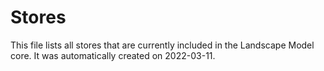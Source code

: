 # Stores
This file lists all stores that are currently included in the Landscape Model core.
It was automatically created on 2022-03-11.
